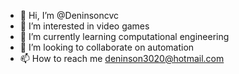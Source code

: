 - 👋 Hi, I’m @Deninsoncvc
- 👀 I’m interested in video games 
- 🌱 I’m currently learning computational engineering
- 💞️ I’m looking to collaborate on automation
- 📫 How to reach me deninson3020@hotmail.com

<!---
Deninsoncvc/Deninsoncvc is a ✨ special ✨ repository because its `README.md` (this file) appears on your GitHub profile.
You can click the Preview link to take a look at your changes.
--->

